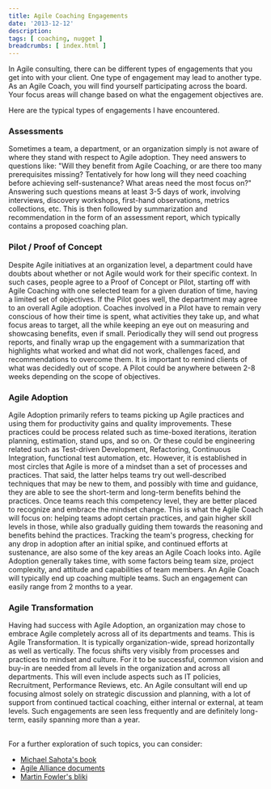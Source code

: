 ```yaml
---
title: Agile Coaching Engagements
date: '2013-12-12'
description:
tags: [ coaching, nugget ]
breadcrumbs: [ index.html ]
---
```


In Agile consulting, there can be different types of engagements that you get into with your client. One type of engagement may lead to another type. As an Agile Coach, you will find yourself participating across the board. Your focus areas will change based on what the engagement objectives are.

Here are the typical types of engagements I have encountered.

### Assessments
Sometimes a team, a department, or an organization simply is not aware of where they stand with respect to Agile adoption. They need answers to questions like: "Will they benefit from Agile Coaching, or are there too many prerequisites missing? Tentatively for how long will they need coaching before achieving self-sustenance? What areas need the most focus on?" Answering such questions means at least 3-5 days of work, involving interviews, discovery workshops, first-hand observations, metrics collections, etc. This is then followed by summarization and recommendation in the form of an assessment report, which typically contains a proposed coaching plan.
### Pilot / Proof of Concept
Despite Agile initiatives at an organization level, a department could have doubts about whether or not Agile would work for their specific context. In such cases, people agree to a Proof of Concept or Pilot, starting off with Agile Coaching with one selected team for a given duration of time, having a limited set of objectives. If the Pilot goes well, the department may agree to an overall Agile adoption. Coaches involved in a Pilot have to remain very conscious of how their time is spent, what activities they take up, and what focus areas to target, all the while keeping an eye out on measuring and showcasing benefits, even if small. Periodically they will send out progress reports, and finally wrap up the engagement with a summarization that highlights what worked and what did not work, challenges faced, and recommendations to overcome them. It is important to remind clients of what was decidedly out of scope. A Pilot could be anywhere between 2-8 weeks depending on the scope of objectives.
### Agile Adoption
Agile Adoption primarily refers to teams picking up Agile practices and using them for productivity gains and quality improvements. These practices could be process related such as time-boxed iterations, iteration planning, estimation, stand ups, and so on. Or these could be engineering related such as Test-driven Development, Refactoring, Continuous Integration, functional test automation, etc. However, it is established in most circles that Agile is more of a mindset than a set of processes and practices. That said, the latter helps teams try out well-described techniques that may be new to them, and possibly with time and guidance, they are able to see the short-term and long-term benefits behind the practices. Once teams reach this competency level, they are better placed to recognize and embrace the mindset change. This is what the Agile Coach will focus on: helping teams adopt certain practices, and gain higher skill levels in those, while also gradually guiding them towards the reasoning and benefits behind the practices. Tracking the team's progress, checking for any drop in adoption after an initial spike, and continued efforts at sustenance, are also some of the key areas an Agile Coach looks into. Agile Adoption generally takes time, with some factors being team size, project complexity, and attitude and capabilities of team members. An Agile Coach will typically end up coaching multiple teams. Such an engagement can easily range from 2 months to a year.
### Agile Transformation
Having had success with Agile Adoption, an organization may chose to embrace Agile completely across all of its departments and teams. This is Agile Transformation. It is typically organization-wide, spread horizontally as well as vertically. The focus shifts very visibly from processes and practices to mindset and culture. For it to be successful, common vision and buy-in are needed from all levels in the organization and across all departments. This will even include aspects such as IT policies, Recruitment, Performance Reviews, etc. An Agile consultant will end up focusing almost solely on strategic discussion and planning, with a lot of support from continued tactical coaching, either internal or external, at team levels. Such engagements are seen less frequently and are definitely long-term, easily spanning more than a year.

<br>
For a further exploration of such topics, you can consider:

* [Michael Sahota's book](http://www.infoq.com/minibooks/agile-adoption-transformation)
* [Agile Alliance documents](http://www.agilealliance.org/programs/supporting-agile-adoption-it-is-about-change/)
* [Martin Fowler's bliki](http://martinfowler.com/tags/agile%20adoption.html)
